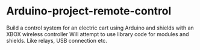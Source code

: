 # Arduino-project-remote-control
Build a control system for an electric cart using Arduino and shields with an XBOX wireless controller
Will attempt to use library code for modules and shields. Like  relays, USB connection etc. 
